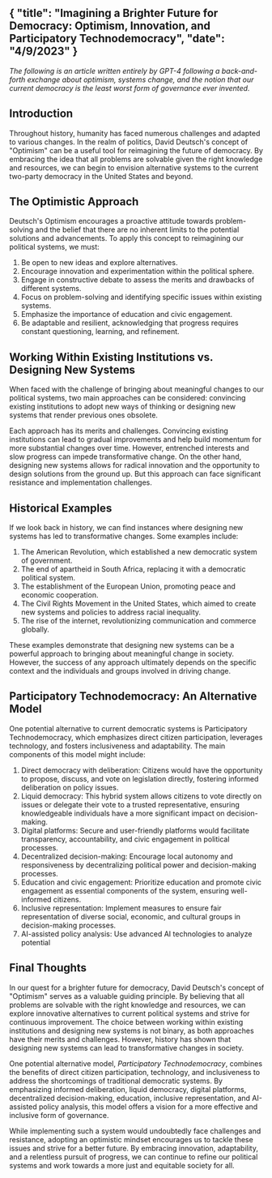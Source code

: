 {
  "title": "Imagining a Brighter Future for Democracy: Optimism, Innovation, and Participatory Technodemocracy",
  "date": "4/9/2023"
}
---

_The following is an article written entirely by GPT-4 following a back-and-forth exchange about optimism, systems change, and the notion that our current democracy is the least worst form of governance ever invented._

## Introduction

Throughout history, humanity has faced numerous challenges and adapted to various changes. In the realm of politics, David Deutsch's concept of "Optimism" can be a useful tool for reimagining the future of democracy. By embracing the idea that all problems are solvable given the right knowledge and resources, we can begin to envision alternative systems to the current two-party democracy in the United States and beyond.

## The Optimistic Approach

Deutsch's Optimism encourages a proactive attitude towards problem-solving and the belief that there are no inherent limits to the potential solutions and advancements. To apply this concept to reimagining our political systems, we must:

1. Be open to new ideas and explore alternatives.
2. Encourage innovation and experimentation within the political sphere.
3. Engage in constructive debate to assess the merits and drawbacks of different systems.
4. Focus on problem-solving and identifying specific issues within existing systems.
5. Emphasize the importance of education and civic engagement.
6. Be adaptable and resilient, acknowledging that progress requires constant questioning, learning, and refinement.

## Working Within Existing Institutions vs. Designing New Systems

When faced with the challenge of bringing about meaningful changes to our political systems, two main approaches can be considered: convincing existing institutions to adopt new ways of thinking or designing new systems that render previous ones obsolete.

Each approach has its merits and challenges. Convincing existing institutions can lead to gradual improvements and help build momentum for more substantial changes over time. However, entrenched interests and slow progress can impede transformative change. On the other hand, designing new systems allows for radical innovation and the opportunity to design solutions from the ground up. But this approach can face significant resistance and implementation challenges.

## Historical Examples

If we look back in history, we can find instances where designing new systems has led to transformative changes. Some examples include:

1. The American Revolution, which established a new democratic system of government.
2. The end of apartheid in South Africa, replacing it with a democratic political system.
3. The establishment of the European Union, promoting peace and economic cooperation.
4. The Civil Rights Movement in the United States, which aimed to create new systems and policies to address racial inequality.
5. The rise of the internet, revolutionizing communication and commerce globally.

These examples demonstrate that designing new systems can be a powerful approach to bringing about meaningful change in society. However, the success of any approach ultimately depends on the specific context and the individuals and groups involved in driving change.

## Participatory Technodemocracy: An Alternative Model

One potential alternative to current democratic systems is Participatory Technodemocracy, which emphasizes direct citizen participation, leverages technology, and fosters inclusiveness and adaptability. The main components of this model might include:

1. Direct democracy with deliberation: Citizens would have the opportunity to propose, discuss, and vote on legislation directly, fostering informed deliberation on policy issues.
2. Liquid democracy: This hybrid system allows citizens to vote directly on issues or delegate their vote to a trusted representative, ensuring knowledgeable individuals have a more significant impact on decision-making.
3. Digital platforms: Secure and user-friendly platforms would facilitate transparency, accountability, and civic engagement in political processes.
4. Decentralized decision-making: Encourage local autonomy and responsiveness by decentralizing political power and decision-making processes.
5. Education and civic engagement: Prioritize education and promote civic engagement as essential components of the system, ensuring well-informed citizens.
6. Inclusive representation: Implement measures to ensure fair representation of diverse social, economic, and cultural groups in decision-making processes.
7. AI-assisted policy analysis: Use advanced AI technologies to analyze potential

## Final Thoughts

In our quest for a brighter future for democracy, David Deutsch's concept of "Optimism" serves as a valuable guiding principle. By believing that all problems are solvable with the right knowledge and resources, we can explore innovative alternatives to current political systems and strive for continuous improvement. The choice between working within existing institutions and designing new systems is not binary, as both approaches have their merits and challenges. However, history has shown that designing new systems can lead to transformative changes in society.

One potential alternative model, *Participatory Technodemocracy*, combines the benefits of direct citizen participation, technology, and inclusiveness to address the shortcomings of traditional democratic systems. By emphasizing informed deliberation, liquid democracy, digital platforms, decentralized decision-making, education, inclusive representation, and AI-assisted policy analysis, this model offers a vision for a more effective and inclusive form of governance.

While implementing such a system would undoubtedly face challenges and resistance, adopting an optimistic mindset encourages us to tackle these issues and strive for a better future. By embracing innovation, adaptability, and a relentless pursuit of progress, we can continue to refine our political systems and work towards a more just and equitable society for all.
